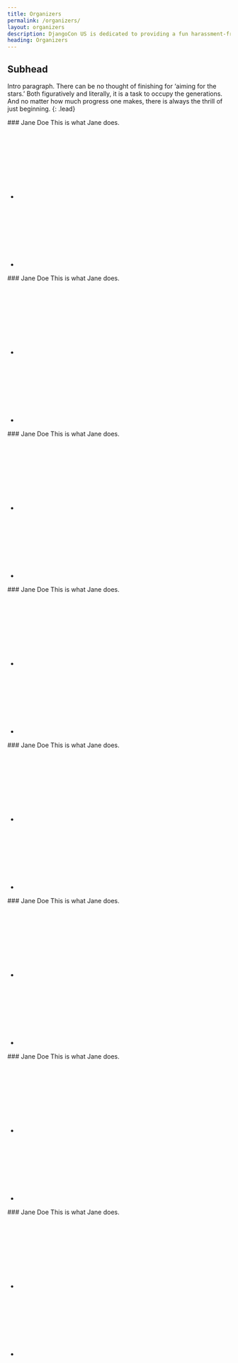 ```yaml
---
title: Organizers
permalink: /organizers/
layout: organizers
description: DjangoCon US is dedicated to providing a fun harassment-free conference experience for everyone, regardless of gender, gender identity, sexual orientation, disability, physical appearance, body size, race, or religion.
heading: Organizers
---
```



## Subhead

Intro paragraph. There can be no thought of finishing for ‘aiming for the stars.’ Both figuratively and literally, it is a task to occupy the generations. And no matter how much progress one makes, there is always the thrill of just beginning.
{: .lead}

<div class="row organizers">

<div class="column small-6 medium-4 large-3">
<div class="profile">
<img class="thumbnail" data-interchange="[https://placem.at/people?w=600&h=600, small], [https://placem.at/people?w=400&h=400, medium]">
<div markdown="1">
### Jane Doe
This is what Jane does.
</div>
<ul class="social-icons">
<li><a class="twitter" href="https://twitter.com/djangocon" target="_blank">
<svg class="twitter-icon"><use xlink:href="#twitter-icon"></use></svg>
</a>
</li>
<li>
<a class="github" href="https://github.com/djangocon/" target="_blank">
<svg class="social-icon"><use xlink:href="#github-icon"></use></svg>
</a>
</li>
</ul>
</div><!--/.profile -->
</div><!--/.column -->

<div class="column small-6 medium-4 large-3">
<div class="profile">
<img class="thumbnail" data-interchange="[https://placem.at/people?w=600&h=600, small], [https://placem.at/people?w=400&h=400, medium]">
<div markdown="1">
### Jane Doe
This is what Jane does.
</div>
<ul class="social-icons">
<li><a class="twitter" href="https://twitter.com/djangocon" target="_blank">
<svg class="twitter-icon"><use xlink:href="#twitter-icon"></use></svg>
</a>
</li>
<li>
<a class="github" href="https://github.com/djangocon/" target="_blank">
<svg class="social-icon"><use xlink:href="#github-icon"></use></svg>
</a>
</li>
</ul>
</div><!--/.profile -->
</div><!--/.column -->

<div class="column small-6 medium-4 large-3">
<div class="profile">
<img class="thumbnail" data-interchange="[https://placem.at/people?w=600&h=600, small], [https://placem.at/people?w=400&h=400, medium]">
<div markdown="1">
### Jane Doe
This is what Jane does.
</div>
<ul class="social-icons">
<li><a class="twitter" href="https://twitter.com/djangocon" target="_blank">
<svg class="twitter-icon"><use xlink:href="#twitter-icon"></use></svg>
</a>
</li>
<li>
<a class="github" href="https://github.com/djangocon/" target="_blank">
<svg class="social-icon"><use xlink:href="#github-icon"></use></svg>
</a>
</li>
</ul>
</div><!--/.profile -->
</div><!--/.column -->

<div class="column small-6 medium-4 large-3">
<div class="profile">
<img class="thumbnail" data-interchange="[https://placem.at/people?w=600&h=600, small], [https://placem.at/people?w=400&h=400, medium]">
<div markdown="1">
### Jane Doe
This is what Jane does.
</div>
<ul class="social-icons">
<li><a class="twitter" href="https://twitter.com/djangocon" target="_blank">
<svg class="twitter-icon"><use xlink:href="#twitter-icon"></use></svg>
</a>
</li>
<li>
<a class="github" href="https://github.com/djangocon/" target="_blank">
<svg class="social-icon"><use xlink:href="#github-icon"></use></svg>
</a>
</li>
</ul>
</div><!--/.profile -->
</div><!--/.column -->

<div class="column small-6 medium-4 large-3">
<div class="profile">
<img class="thumbnail" data-interchange="[https://placem.at/people?w=600&h=600, small], [https://placem.at/people?w=400&h=400, medium]">
<div markdown="1">
### Jane Doe
This is what Jane does.
</div>
<ul class="social-icons">
<li><a class="twitter" href="https://twitter.com/djangocon" target="_blank">
<svg class="twitter-icon"><use xlink:href="#twitter-icon"></use></svg>
</a>
</li>
<li>
<a class="github" href="https://github.com/djangocon/" target="_blank">
<svg class="social-icon"><use xlink:href="#github-icon"></use></svg>
</a>
</li>
</ul>
</div><!--/.profile -->
</div><!--/.column -->

<div class="column small-6 medium-4 large-3">
<div class="profile">
<img class="thumbnail" data-interchange="[https://placem.at/people?w=600&h=600, small], [https://placem.at/people?w=400&h=400, medium]">
<div markdown="1">
### Jane Doe
This is what Jane does.
</div>
<ul class="social-icons">
<li><a class="twitter" href="https://twitter.com/djangocon" target="_blank">
<svg class="twitter-icon"><use xlink:href="#twitter-icon"></use></svg>
</a>
</li>
<li>
<a class="github" href="https://github.com/djangocon/" target="_blank">
<svg class="social-icon"><use xlink:href="#github-icon"></use></svg>
</a>
</li>
</ul>
</div><!--/.profile -->
</div><!--/.column -->

<div class="column small-6 medium-4 large-3">
<div class="profile">
<img class="thumbnail" data-interchange="[https://placem.at/people?w=600&h=600, small], [https://placem.at/people?w=400&h=400, medium]">
<div markdown="1">
### Jane Doe
This is what Jane does.
</div>
<ul class="social-icons">
<li><a class="twitter" href="https://twitter.com/djangocon" target="_blank">
<svg class="twitter-icon"><use xlink:href="#twitter-icon"></use></svg>
</a>
</li>
<li>
<a class="github" href="https://github.com/djangocon/" target="_blank">
<svg class="social-icon"><use xlink:href="#github-icon"></use></svg>
</a>
</li>
</ul>
</div><!--/.profile -->
</div><!--/.column -->

<div class="column small-6 medium-4 large-3">
<div class="profile">
<img class="thumbnail" data-interchange="[https://placem.at/people?w=600&h=600, small], [https://placem.at/people?w=400&h=400, medium]">
<div markdown="1">
### Jane Doe
This is what Jane does.
</div>
<ul class="social-icons">
<li><a class="twitter" href="https://twitter.com/djangocon" target="_blank">
<svg class="twitter-icon"><use xlink:href="#twitter-icon"></use></svg>
</a>
</li>
<li>
<a class="github" href="https://github.com/djangocon/" target="_blank">
<svg class="social-icon"><use xlink:href="#github-icon"></use></svg>
</a>
</li>
</ul>
</div><!--/.profile -->
</div><!--/.column -->


</div><!--/.row -->
